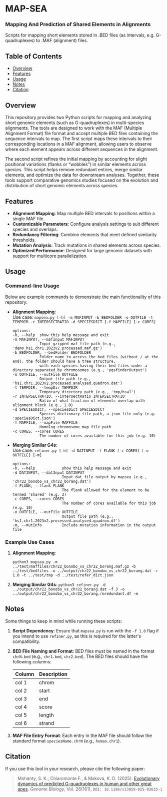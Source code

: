 # MAP-SEA
### Mapping And Prediction of Shared Elements in Alignments
Scripts for mapping short elements stored in .BED files (as intervals, e.g. G-quadruplexes) to .MAF (alignment) files.

## Table of Contents

-   [Overview](#overview)
-   [Features](#features)
-   [Usage](#usage)
- [Notes](#notes)
-   [Citation](#citation)

## Overview

This repository provides two Python scripts for mapping and analyzing short genomic elements (such as G-quadruplexes) in multi-species alignments. The tools are designed to work with the MAF (Multiple Alignment Format) file format and accept multiple BED files containing the sequence intervals to map. The first script maps these intervals to their corresponding locations in a MAF alignment, allowing users to observe where each element appears across different sequences in the alignment.  

The second script refines the initial mapping by accounting for slight positional variations (flanks or “wobbles”) in similar elements across species. This script helps remove redundant entries, merge similar elements, and optimize the data for downstream analyses. Together, these tools support comparative genomics studies focused on the evolution and distribution of short genomic elements across species.

## Features

-   **Alignment Mapping**: Map multiple BED intervals to positions within a single MAF file.
-   **Customizable Parameters**: Configure analysis settings to suit different species and overlaps.
-   **Redundancy Filtering**: Combine elements that meet defined similarity thresholds.
-   **Mutation Analysis**: Track mutations in shared elements across species.
-   **Optimized Performance**: Designed for large genomic datasets with support for multicore parallelization.


## Usage

### Command-line Usage

Below are example commands to demonstrate the main functionality of this repository:

-   **Alignment Mapping**:  
    Use case: `mapsea.py [-h] -m MAFINPUT -b BEDFOLDER -o OUTFILE -t TEMPDIR -r INTERSECTRATIO -d SPECIESDICT [-f MAPFILE] [-c CORES]`
    
    ```
    options:
    -h, --help  show this help message and exit
	-m MAFINPUT, --mafInput MAFINPUT
				Input gzipped maf file path (e.g., 'demo_hs1.chr1.2023v2.processed.maf.gz')
	-b BEDFOLDER, --bedFolder BEDFOLDER
				Folder name to access the bed files (without / at the end); the folder should have a tree structure, 
				with each species having their bed files under a directory separated by chromosomes (e.g., 'pqsfinderOutput')
	-o OUTFILE, --outFile OUTFILE
				Output file path (e.g., 'hs1.chr1.2023v2.processed.analysed.quadron.dat')
	-t TEMPDIR, --tempDir TEMPDIR
				Temporary directory path (e.g., 'tmp/hsa1')
	-r INTERSECTRATIO, --intersectRatio INTERSECTRATIO
				Ratio of what fraction of elements overlap with alignment block (e.g., 1.0)
	-d SPECIESDICT, --speciesDict SPECIESDICT
				Species dictionary file path, a json file only (e.g. 'speciesDict.json')
	-f MAPFILE, --mapFile MAPFILE
				Homolog chromosome map file path
	-c CORES, --cores CORES
				The number of cores available for this job (e.g. 10)
    ```
    
-   **Merging Similar G4s**:  
    Use case: `refiner.py [-h] -d DATINPUT -f FLANK [-c CORES] [-o OUTFILE] [-m]`
   
    ```
    options:
    -h, --help            show this help message and exit
    -d DATINPUT, --datInput DATINPUT
			              Input dat file output by mapsea (e.g., 'chr22_bonobo_vs_chr22_borang.dat')
	-f FLANK, --flank FLANK
                          The flank allowed for the element to be termed 'shared' (e.g. 3)
	-c CORES, --cores CORES
                          The number of cores available for this job (e.g. 10)
	-o OUTFILE, --outFile OUTFILE
                          Output file path (e.g., 'hs1.chr1.2023v2.processed.analysed.quadron.df')
	-m, --mutInfo         Include mutation information in the output file
    ``` 

### Example Use Cases

1.  **Alignment Mapping**: 
 
    `python3 mapsea.py -m ../test/maffiles/chr22_bonobo_vs_chr22_borang.maf.gz -b ../test/bedfiles -o ../output/chr22_bonobo_vs_chr22_borang.dat -r 1.0 -t ../test/tmp -d ../test/refer_dict.json` 
    
    
2.  **Merging Similar G4s**: 
	 `python3 refiner.py -d ../output/chr22_bonobo_vs_chr22_borang.dat -f 3 -o ../output/chr22_bonobo_vs_chr22_borang.rmredundant.df -m`
    

## Notes

Some things to keep in mind while running these scripts:
1.   **Script Dependency**: Ensure that `mapsea.py` is run with the `-f 1.0` flag if you intend to use `refiner.py`, as this is required for the latter's compatibility.
    
2. **BED File Naming and Format**: BED files must be named in the format `chrN.bed` (e.g., `chr1.bed`, `chr2.bed`). The BED files should have the following columns: 

	| Column | Description | 
	|--------|-------------| 
	| col 1 | chrom | 
	| col 2 | start | 
	| col 3 | end | 
	| col 4 | score | 
	| col 5 | length | 
	| col 6 | strand |

3. **MAF File Entry Format**: Each entry in the MAF file should follow the standard format `speciesName.chrN` (e.g., `human.chr1`).

## Citation

If you use this tool in your research, please cite the following paper:

> Mohanty, S. K., Chiaromonte F., & Makova, K. D. (2025). [Evolutionary dynamics of predicted G-quadruplexes in human and other great apes](https://genomebiology.biomedcentral.com/articles/10.1186/s13059-025-03635-1). *Genome Biology*, Vol. 26(161), `DOI: 10.1186/s13059-025-03635-1`

